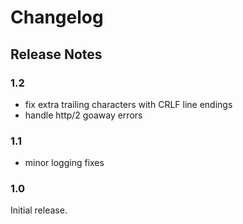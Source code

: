 # Changelog

## Release Notes

### 1.2

- fix extra trailing characters with CRLF line endings
- handle http/2 goaway errors

### 1.1

- minor logging fixes

### 1.0

Initial release.
